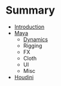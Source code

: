 # Summary

* [Introduction](README.md)
* [Maya](maya.md)
   * [Dynamics](maya/dynamics.md)
   * Rigging
   * FX
   * Cloth
   * UI
   * Misc
* [Houdini](houdini.md)

